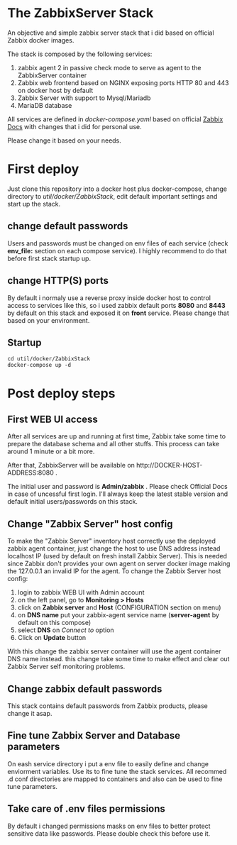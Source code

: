 # The ZabbixServer Stack

An objective and simple zabbix server stack that i did based on official Zabbix docker images.

The stack is composed by the following services:

1. zabbix agent 2 in passive check mode to serve as agent to the ZabbixServer container
2. Zabbix web frontend based on NGINX exposing ports HTTP 80 and 443 on docker host by default
3. Zabbix Server with support to Mysql/Mariadb
4. MariaDB database


All services are defined in _docker-compose.yaml_ based on official [Zabbix Docs](https://www.zabbix.com/documentation/current/en/manual/installation/containers) with changes that i did for personal use.

Please change it based on your needs.

# First deploy

Just clone this repository into a docker host plus docker-compose, change directory to _util/docker/ZabbixStack_, edit default important settings and start up the stack.

## change default passwords

Users and passwords must be changed on env files of each service (check **env_file:** section on each compose service). I highly recommend to do that before first stack startup up.

## change HTTP(S) ports

By default i normaly use a reverse proxy inside docker host to control access to services like this, so i used zabbix default ports **8080** and **8443** by default on this stack and exposed it on **front** service. Please change that based on your environment.

## Startup

```
cd util/docker/ZabbixStack
docker-compose up -d
```

# Post deploy steps

## First WEB UI access

After all services are up and running at first time, Zabbix take some time to prepare the database schema and all other stuffs. This process can take around 1 minute or a bit more.

After that, ZabbixServer will be available on http://DOCKER-HOST-ADDRESS:8080 .

The initial user and password is **Admin/zabbix** . Please check Official Docs in case of uncessful first login. I'll always keep the latest stable version and default initial users/passwords on this stack.

## Change "Zabbix Server" host config

To make the "Zabbix Server" inventory host correctly use the deployed zabbix agent container, just change the host to use DNS address instead localhost IP (used by default on fresh install Zabbix Server). This is needed since Zabbix don't provides your own agent on server docker image making the 127.0.0.1 an invalid IP for the agent. To change the Zabbix Server host config:

1. login to zabbix WEB UI with Admin account
2. on the left panel, go to **Monitoring > Hosts**
3. click on **Zabbix server** and **Host** (CONFIGURATION section on menu)
4. on **DNS name** put your zabbix-agent service name (**server-agent** by default on this compose)
5. select **DNS** on _Connect to_ option
6. Click on **Update** button

With this change the zabbix server container will use the agent container DNS name instead. this change take some time to make effect and clear out Zabbix Server self monitoring problems.

## Change zabbix default passwords

This stack contains default passwords from Zabbix products, please change it asap.

## Fine tune Zabbix Server and Database parameters

On eash service directory i put a env file to easily define and change enviorment variables. Use its to fine tune the stack services. All recommed .d conf directories are mapped to containers and also can be used to fine tune parameters.

## Take care of .env files permissions

By default i changed permissions masks on env files to better protect sensitive data like passwords. Please double check this before use it.